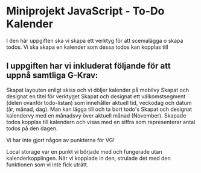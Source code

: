 # Miniprojekt JavaScript - To-Do Kalender
I den här uppgiften ska vi skapa ett verktyg för att scemalägga o skapa todos. Vi ska skapa en kalender som dessa todos kan kopplas till

## I uppgiften har vi inkluderat följande för att uppnå samtliga G-Krav:

Skapat layouten enligt skiss och vi döljer kalender på mobilvy
Skapat och designat en titel för verktyget
Skapat och designat ett välkomstsegment (delen ovanför todo-listan) som innehåller aktuell tid, veckodag och datum (år, månad, dag).
Man kan lägga till och ta bort todo's
Skapat och designat kalendervy med en månadsvy över aktuell månad (November).
Skapade todos kopplas till kalendern och visas med en siffra som representerar antal todos på den dagen.

Vi har inte gjort någon av punkterna för VG!

Local storage var en punkt vi började med och fungerade utan kalenderkopplingen.
När vi kopplade in den, strulade det med den funktionen som vi inte fick uträtt.
